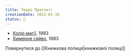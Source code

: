 ```yaml
---
title: Террі Пратчетт
creationDate: 2022-03-19
status: 🌱
---
```

- [Колір магії](https://uk.m.wikipedia.org/wiki/%D0%9A%D0%BE%D0%BB%D1%96%D1%80_%D0%BC%D0%B0%D0%B3%D1%96%D1%97), 1983
- [Химерне сяйво](https://uk.wikipedia.org/wiki/%D0%A5%D0%B8%D0%BC%D0%B5%D1%80%D0%BD%D0%B5_%D1%81%D1%8F%D0%B9%D0%B2%D0%BE), 1983

Повернутися до [[Книжкова полиця|книжкової полиці]]
